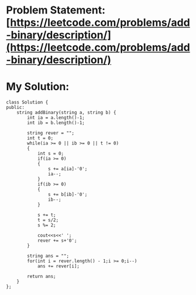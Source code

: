 # Problem Statement: [https://leetcode.com/problems/add-binary/description/](https://leetcode.com/problems/add-binary/description/)
# My Solution: 
```
class Solution {
public:
    string addBinary(string a, string b) {
        int ia = a.length()-1;
        int ib = b.length()-1;

        string rever = "";
        int t = 0;
        while(ia >= 0 || ib >= 0 || t != 0)
        {
            int s = 0;
            if(ia >= 0)
            {
                s += a[ia]-'0';
                ia--;
            }
            if(ib >= 0)
            {
                s += b[ib]-'0';
                ib--;
            }

            s += t;
            t = s/2;
            s %= 2;
            
            cout<<s<<' ';
            rever += s+'0';
        }

        string ans = "";
        for(int i = rever.length() - 1;i >= 0;i--)
            ans += rever[i];
        
        return ans;
    }
};
```
